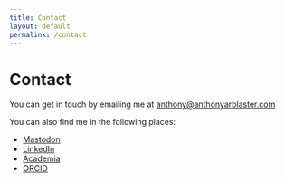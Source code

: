 ```yaml
---
title: Contact
layout: default
permalink: /contact
---
```


# Contact
You can get in touch by emailing me at [anthony@anthonyarblaster.com](mailto:anthony@anthonyarblaster.com)

You can also find me in the following places:
- [Mastodon](https://mastodonapp.uk/@aarblaster)
- [LinkedIn](https://www.linkedin.com/in/anthonyarblaster)
- [Academia](https://wwwrada.academia.edu/AnthonyArblaster)
- [ORCID](https://orcid.org/0009-0005-0404-0645)